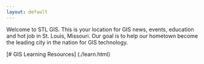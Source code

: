 ```yaml
---
layout: default
---
```


Welcome to STL GIS. This is your location for GIS news, events, education and hot job in St. Louis, Missouri. Our goal is to help our hometown become the leading city in the nation for GIS technology.

[# GIS Learning Resources] (./learn.html)



